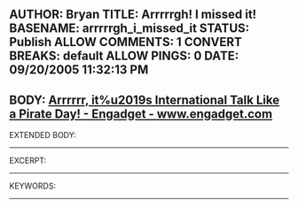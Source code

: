 AUTHOR: Bryan
TITLE: Arrrrrgh! I missed it!
BASENAME: arrrrrgh_i_missed_it
STATUS: Publish
ALLOW COMMENTS: 1
CONVERT BREAKS: __default__
ALLOW PINGS: 0
DATE: 09/20/2005 11:32:13 PM
-----
BODY:
<a title="Arrrrrr, it%u2019s International Talk Like a Pirate Day! - Engadget - www.engadget.com" href="http://www.engadget.com/entry/1234000413059419/">Arrrrrr, it%u2019s International Talk Like a Pirate Day! - Engadget - www.engadget.com</a>
-----
EXTENDED BODY:

-----
EXCERPT:

-----
KEYWORDS:

-----


